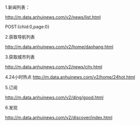 1.新闻列表：

http://m.data.anhuinews.com/v2/news/list.html

POST:{chid:0,page:0}

2.获取导航列表

http://m.data.anhuinews.com/v2/home/daohang.html

3.获取城市列表

http://m.data.anhuinews.com/v2/news/city.html


4.24小时热点
http://m.data.anhuinews.com/v2/home/24hot.html


5.订阅

http://m.data.anhuinews.com/v2/ding/good.html

6.发现

http://m.data.anhuinews.com/v2/discover/index.html